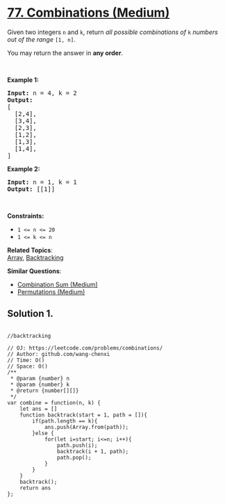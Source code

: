 # [77. Combinations (Medium)](https://leetcode.com/problems/combinations/)

<p>Given two integers <code>n</code> and <code>k</code>, return <em>all possible combinations of</em> <code>k</code> <em>numbers out of the range</em> <code>[1, n]</code>.</p>

<p>You may return the answer in <strong>any order</strong>.</p>

<p>&nbsp;</p>
<p><strong>Example 1:</strong></p>

<pre><strong>Input:</strong> n = 4, k = 2
<strong>Output:</strong>
[
  [2,4],
  [3,4],
  [2,3],
  [1,2],
  [1,3],
  [1,4],
]
</pre>

<p><strong>Example 2:</strong></p>

<pre><strong>Input:</strong> n = 1, k = 1
<strong>Output:</strong> [[1]]
</pre>

<p>&nbsp;</p>
<p><strong>Constraints:</strong></p>

<ul>
	<li><code>1 &lt;= n &lt;= 20</code></li>
	<li><code>1 &lt;= k &lt;= n</code></li>
</ul>

**Related Topics**:  
[Array](https://leetcode.com/tag/array/), [Backtracking](https://leetcode.com/tag/backtracking/)

**Similar Questions**:

- [Combination Sum (Medium)](https://leetcode.com/problems/combination-sum/)
- [Permutations (Medium)](https://leetcode.com/problems/permutations/)

## Solution 1.

```JS

//backtracking

// OJ: https://leetcode.com/problems/combinations/
// Author: github.com/wang-chenxi
// Time: O()
// Space: O()
/**
 * @param {number} n
 * @param {number} k
 * @return {number[][]}
 */
var combine = function(n, k) {
    let ans = []
    function backtrack(start = 1, path = []){
        if(path.length == k){
            ans.push(Array.from(path));
        }else {
            for(let i=start; i<=n; i++){
                path.push(i);
                backtrack(i + 1, path);
                path.pop();
            }
        }
    }
    backtrack();
    return ans
};

```
